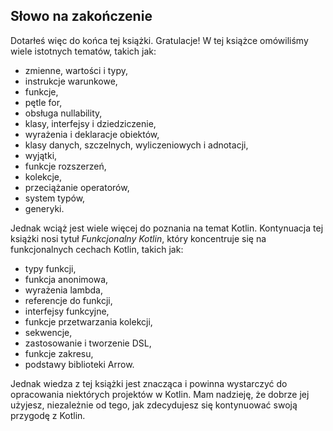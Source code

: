 ## Słowo na zakończenie

Dotarłeś więc do końca tej książki. Gratulacje! W tej książce omówiliśmy wiele istotnych tematów, takich jak:
* zmienne, wartości i typy,
* instrukcje warunkowe,
* funkcje,
* pętle for,
* obsługa nullability,
* klasy, interfejsy i dziedziczenie,
* wyrażenia i deklaracje obiektów,
* klasy danych, szczelnych, wyliczeniowych i adnotacji,
* wyjątki,
* funkcje rozszerzeń,
* kolekcje,
* przeciążanie operatorów,
* system typów,
* generyki.

Jednak wciąż jest wiele więcej do poznania na temat Kotlin. Kontynuacja tej książki nosi tytuł *Funkcjonalny Kotlin*, który koncentruje się na funkcjonalnych cechach Kotlin, takich jak:
* typy funkcji,
* funkcja anonimowa,
* wyrażenia lambda,
* referencje do funkcji,
* interfejsy funkcyjne,
* funkcje przetwarzania kolekcji,
* sekwencje,
* zastosowanie i tworzenie DSL,
* funkcje zakresu,
* podstawy biblioteki Arrow.

Jednak wiedza z tej książki jest znacząca i powinna wystarczyć do opracowania niektórych projektów w Kotlin. Mam nadzieję, że dobrze jej użyjesz, niezależnie od tego, jak zdecydujesz się kontynuować swoją przygodę z Kotlin.
